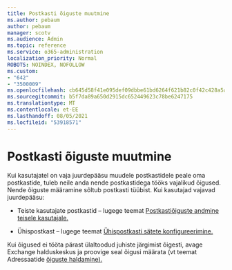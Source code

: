 ```yaml
---
title: Postkasti õiguste muutmine
ms.author: pebaum
author: pebaum
manager: scotv
ms.audience: Admin
ms.topic: reference
ms.service: o365-administration
localization_priority: Normal
ROBOTS: NOINDEX, NOFOLLOW
ms.custom:
- "642"
- "3500009"
ms.openlocfilehash: cb645d58f41e095def09dbbe61bd6264f621b82c0f42c428a5a88e702c0c950b
ms.sourcegitcommit: b5f7da89a650d2915dc652449623c78be6247175
ms.translationtype: MT
ms.contentlocale: et-EE
ms.lasthandoff: 08/05/2021
ms.locfileid: "53918571"
---
```

# <a name="changing-permissions-on-a-mailbox"></a>Postkasti õiguste muutmine

Kui kasutajatel on vaja juurdepääsu muudele postkastidele peale oma postkastide, tuleb neile anda nende postkastidega tööks vajalikud õigused. Nende õiguste määramine sõltub postkasti tüübist. Kui kasutajad vajavad juurdepääsu:
  
- Teiste kasutajate postkastid – lugege teemat [Postkastiõiguste andmine teisele kasutajale.](https://docs.microsoft.com/microsoft-365/admin/add-users/give-mailbox-permissions-to-another-user)
    
- Ühispostkast – lugege teemat [Ühispostkasti sätete konfigureerimine.](https://docs.microsoft.com/microsoft-365/admin/email/configure-a-shared-mailbox#add-or-remove-members)
    
Kui õigused ei tööta pärast ülaltoodud juhiste järgimist õigesti, avage Exchange halduskeskus ja proovige seal õigusi määrata (vt teemat Adressaatide [õiguste haldamine).](https://technet.microsoft.com/library/jj919240%28v=exchg.150%29.aspx)
  
